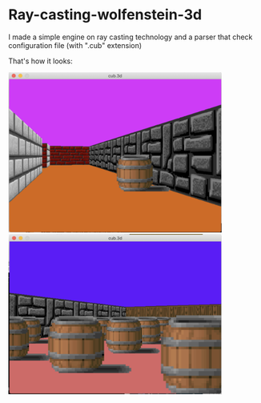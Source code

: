 # Ray-casting-wolfenstein-3d
I made a simple engine on ray casting technology and a parser that check configuration file (with ".cub" extension)

That's how it looks:

<img src="/img/img1.png" width="426" height="320">
<img src="/img/img2.png" width="426" height="320">
